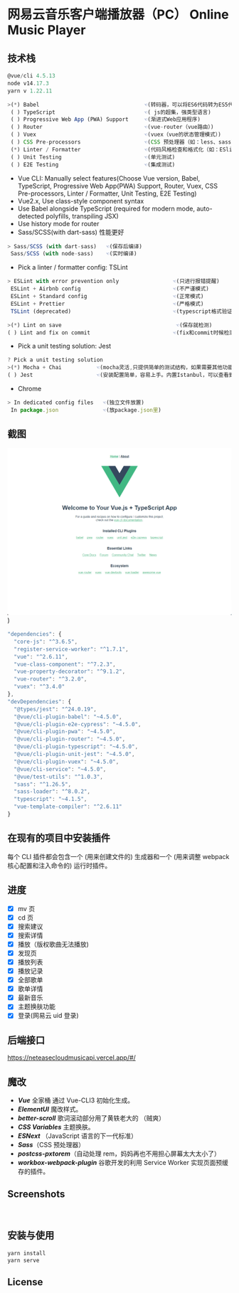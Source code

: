 # 网易云音乐客户端播放器（PC） Online Music Player

## 技术栈

```js
@vue/cli 4.5.13
node v14.17.3
yarn v 1.22.11
```

```js
>(*) Babel                                 ☜(转码器，可以将ES6代码转为ES5代码)
 ( ) TypeScript                            ☜( js的超集，强类型语言)
 ( ) Progressive Web App (PWA) Support     ☜(渐进式Web应用程序)
 ( ) Router                                ☜(vue-router（vue路由）)
 ( ) Vuex                                  ☜(vuex（vue的状态管理模式）)
 ( ) CSS Pre-processors                    ☜(CSS 预处理器（如：less、sass）)
 (*) Linter / Formatter                    ☜(代码风格检查和格式化（如：ESlint）)
 ( ) Unit Testing                          ☜(单元测试)
 ( ) E2E Testing                           ☜(集成测试)
```

- Vue CLI: Manually select features(Choose Vue version, Babel, TypeScript, Progressive Web App(PWA) Support, Router, Vuex, CSS Pre-processors, Linter / Formatter, Unit Testing, E2E Testing)
- Vue2.x, Use class-style component syntax
- Use Babel alongside TypeScript (required for modern mode, auto-detected polyfills, transpiling JSX)
- Use history mode for router
- Sass/SCSS(with dart-sass) 性能更好

```js
> Sass/SCSS (with dart-sass)   ☜(保存后编译)
 Sass/SCSS (with node-sass)    ☜(实时编译)
```

- Pick a linter / formatter config: TSLint

```js
> ESLint with error prevention only                 ☜(只进行报错提醒)
 ESLint + Airbnb config                             ☜(不严谨模式)
 ESLint + Standard config                           ☜(正常模式)
 ESLint + Prettier                                  ☜(严格模式)
 TSLint (deprecated)                                ☜(typescript格式验证工具)
```

```js
>(*) Lint on save                                    ☜(保存就检测)
( ) Lint and fix on commit                          ☜(fix和commit时候检测)
```

- Pick a unit testing solution: Jest

```js
? Pick a unit testing solution
>(*) Mocha + Chai           ☜(mocha灵活,只提供简单的测试结构，如果需要其他功能需要添加其他库/插件完成。必须在全局环境中安装)
( ) Jest                    ☜(安装配置简单，容易上手。内置Istanbul，可以查看到测试覆盖率，相较于Mocha:配置简洁、测试代码简洁、易于和babel集成、内置丰富的expect)
```

- Chrome

```js
> In dedicated config files   ☜(独立文件放置)
 In package.json              ☜(放package.json里)
```

## 截图

![主页](./demo/home.png))

```js
"dependencies": {
  "core-js": "^3.6.5",
  "register-service-worker": "^1.7.1",
  "vue": "^2.6.11",
  "vue-class-component": "^7.2.3",
  "vue-property-decorator": "^9.1.2",
  "vue-router": "^3.2.0",
  "vuex": "^3.4.0"
},
"devDependencies": {
  "@types/jest": "^24.0.19",
  "@vue/cli-plugin-babel": "~4.5.0",
  "@vue/cli-plugin-e2e-cypress": "~4.5.0",
  "@vue/cli-plugin-pwa": "~4.5.0",
  "@vue/cli-plugin-router": "~4.5.0",
  "@vue/cli-plugin-typescript": "~4.5.0",
  "@vue/cli-plugin-unit-jest": "~4.5.0",
  "@vue/cli-plugin-vuex": "~4.5.0",
  "@vue/cli-service": "~4.5.0",
  "@vue/test-utils": "^1.0.3",
  "sass": "^1.26.5",
  "sass-loader": "^8.0.2",
  "typescript": "~4.1.5",
  "vue-template-compiler": "^2.6.11"
}
```

## 在现有的项目中安装插件

每个 CLI 插件都会包含一个 (用来创建文件的) 生成器和一个 (用来调整 webpack 核心配置和注入命令的) 运行时插件。

## 进度

- [x] mv 页
- [x] cd 页
- [x] 搜索建议
- [x] 搜索详情
- [x] 播放（版权歌曲无法播放)
- [x] 发现页
- [x] 播放列表
- [x] 播放记录
- [x] 全部歌单
- [x] 歌单详情
- [x] 最新音乐
- [x] 主题换肤功能
- [x] 登录(网易云 uid 登录)

## 后端接口

https://neteasecloudmusicapi.vercel.app/#/

## 魔改

- **_Vue_** 全家桶 通过 Vue-CLI3 初始化生成。
- **_ElementUI_** 魔改样式。
- **_better-scroll_** 歌词滚动部分用了黄轶老大的 （贼爽）
- **_CSS Variables_** 主题换肤。
- **_ESNext_** （JavaScript 语言的下一代标准）
- **_Sass_**（CSS 预处理器）
- **_postcss-pxtorem_**（自动处理 rem，妈妈再也不用担心屏幕太大太小了）
- **_workbox-webpack-plugin_** 谷歌开发的利用 Service Worker 实现页面预缓存的插件。

## Screenshots

![]()

## 安装与使用

```
yarn install
yarn serve
```

## License
